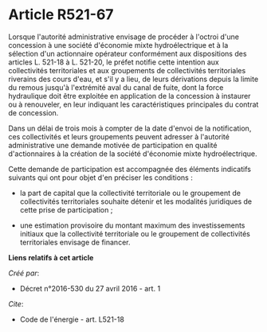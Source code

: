 # Article R521-67

Lorsque l'autorité administrative envisage de procéder à l'octroi d'une concession à une société d'économie mixte
hydroélectrique et à la sélection d'un actionnaire opérateur conformément aux dispositions des articles L. 521-18 à L.
521-20, le préfet notifie cette intention aux collectivités territoriales et aux groupements de collectivités territoriales
riverains des cours d'eau, et s'il y a lieu, de leurs dérivations depuis la limite du remous jusqu'à l'extrémité aval du
canal de fuite, dont la force hydraulique doit être exploitée en application de la concession à instaurer ou à renouveler, en
leur indiquant les caractéristiques principales du contrat de concession. 

Dans un délai de trois mois à compter de la date d'envoi de la notification, ces collectivités et leurs groupements peuvent
adresser à l'autorité administrative une demande motivée de participation en qualité d'actionnaires à la création de la
société d'économie mixte hydroélectrique. 

Cette demande de participation est accompagnée des éléments indicatifs suivants qui ont pour objet d'en préciser les
conditions :

- la part de capital que la collectivité territoriale ou le groupement de collectivités territoriales souhaite détenir et les
modalités juridiques de cette prise de participation ;

- une estimation provisoire du montant maximum des investissements initiaux que la collectivité territoriale ou le groupement
de collectivités territoriales envisage de financer.

**Liens relatifs à cet article**

_Créé par_:

  - Décret n°2016-530 du 27 avril 2016 - art. 1

_Cite_:

  - Code de l'énergie - art. L521-18
